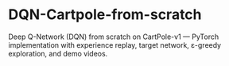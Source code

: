 # DQN-Cartpole-from-scratch
Deep Q-Network (DQN) from scratch on CartPole-v1 — PyTorch implementation with  experience replay, target network, ε-greedy exploration, and demo videos.
